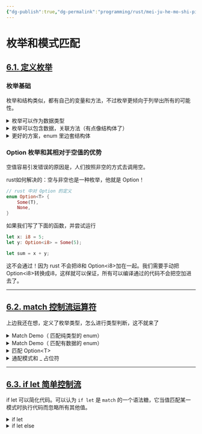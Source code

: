 ```yaml
---
{"dg-publish":true,"dg-permalink":"programming/rust/mei-ju-he-mo-shi-pi-pei.md","permalink":"/programming/rust/mei-ju-he-mo-shi-pi-pei.md/"}
---
```



# 枚举和模式匹配

## [**6.1.** 定义枚举](https://rustwiki.org/zh-CN/book/ch06-01-defining-an-enum.html)

### 枚举基础

枚举和结构类似，都有自己的变量和方法，不过枚举更倾向于列举出所有的可能性。

<details>

<summary>枚举可以作为数据类型</summary>

自己定义枚举 IP = {v4, v6}

```rust
fn main() {
    // 定义枚举
    #[derive(PartialEq)] // to use "=="
    enum IpAddrKind {
        V4,
        V6,
    }

    // 访问枚举
    let four = IpAddrKind::V4;
    let six = IpAddrKind::V6;

    // 作为函数参数类型
    fn route(ip_type: IpAddrKind) {
        if ip_type == IpAddrKind::V4 {
            println!("Type of route is V4");
        } else {
            println!("Type of route is V6");
        }
    }
    route(four); // Type of route is V4
    route(six); // Type of route is V6
}

```

</details>

<details>

<summary>枚举可以包含数据，关联方法（有点像结构体了）</summary>

```rust
fn main() {
    // 枚举可以包含数据
    #[derive(PartialEq)]
    enum IpAddr {
        V4(u8, u8, u8, u8),
        V6(String),
    }

    impl IpAddr {
        fn test(&self) {
            println!("我也不知道干点啥\n");
        }
    }

    let home = IpAddr::V4(127, 0, 0, 1);
    let loopback = IpAddr::V6(String::from("::1"));
    home.test();
}
```

</details>

<details>

<summary> 更好的方案，enum 里边套结构体</summary>

这个是rust 标准库里边对 IP 类型枚举的实现方案

```rust
#![allow(unused)]
fn main() {
    struct Ipv4Addr {
        // --snip--
    }

    struct Ipv6Addr {
        // --snip--
    }

    enum IpAddr {
        V4(Ipv4Addr),
        V6(Ipv6Addr),
    }
}

```

</details>

### Option 枚举和其相对于空值的优势

空值容易引发错误的原因是，人们按照非空的方式去调用空。

rust如何解决的：空与非空也是一种枚举，他就是 Option！

```rust
// rust 中对 Option 的定义
enum Option<T> {
    Some(T),
    None,
}
```

如果我们写了下面的函数，并尝试运行

```rust
let x: i8 = 5;
let y: Option<i8> = Some(5);

let sum = x + y;
```

这不会通过！因为 rust 不会把i8和 Option\<i8>加在一起。我们需要手动把Option\<i8>转换成i8，这样就可以保证，所有可以编译通过的代码不会把空加进去了。

***

## [**6.2.** match 控制流运算符](https://rustwiki.org/zh-CN/book/ch06-02-match.html)

上边我还在想，定义了枚举类型，怎么进行类型判断，这不就来了

<details>

<summary>Match Demo（ 匹配纯类型的 enum）</summary>

<pre class="language-rust"><code class="lang-rust">enum Coin {
    Penny,
    Nickel,
    Dime,
    Quarter,
}

<strong>fn value_in_cents(coin: Coin) -> u8 {
</strong><strong>    match coin {
</strong><strong>        Coin::Penny => 1,
</strong><strong>        Coin::Nickel => 5,
</strong><strong>        Coin::Dime => 10,
</strong><strong>        Coin::Quarter => 25,
</strong><strong>    }
</strong><strong>}
</strong>
fn main() {
    println!("{}", value_in_cents(Coin::Penny));
    println!("{}", value_in_cents(Coin::Nickel));
    println!("{}", value_in_cents(Coin::Dime));
}
</code></pre>

</details>

<details>

<summary>Match Demo（ 匹配有数据的 enum）</summary>

<pre class="language-rust"><code class="lang-rust"><strong>#[derive(Debug)]
</strong>enum UsState {
    Alabama,
    Alaska,
    // ....
}

enum Coin {
    Penny,
    Nickel,
    Dime,
<strong>    Quarter(UsState),
</strong>}

fn value_in_cents(coin: Coin) -> u8 {
    match coin {
        Coin::Penny => 1,
        Coin::Nickel => 5,
        Coin::Dime => 10,
<strong>        Coin::Quarter(state) => {
</strong><strong>            println!("State quarter from {:?}!", state);
</strong>            25
        }
    }
}

fn main() {
    println!("{}", value_in_cents(Coin::Penny));
    println!("{}", value_in_cents(Coin::Nickel));
<strong>    println!("{}", value_in_cents(Coin::Quarter(UsState::Alabama)));
</strong>}

</code></pre>

</details>

<details>

<summary>匹配 Option&#x3C;T></summary>

之前说的 Option 还没说处理方案：比如可能是空的数要加一，方法为，空还是空，数+1

```rust
fn main() {
    fn plus_one(x: Option<i32>) -> Option<i32> {
        match x {
            None => None,
            Some(i) => Some(i + 1),
        }
    }

    // 这个会报错，因为没写 None，对 enum 的匹配需要是穷尽的
    // fn plus_one(x: Option<i32>) -> Option<i32> {
    //     match x {
    //         Some(i) => Some(i + 1),
    //     }
    // }

    let five = Some(5);
    let six = plus_one(five);
    let none = plus_one(None);
}
```

</details>

<details>

<summary>通配模式和 _ 占位符</summary>

&#x20;如果不是对 enum 的匹配，比如输入一个数，根据大小进行后续判断。就要用到“other”。

<pre class="language-rust"><code class="lang-rust">fn main() {
    let dice_roll = 9;
    match dice_roll {
        3 => add_fancy_hat(),
        7 => remove_fancy_hat(),
<strong>        other => move_player(other),
</strong>    }

    fn add_fancy_hat() {}
    fn remove_fancy_hat() {}
    fn move_player(num_spaces: u8) {}
}
</code></pre>

&#x20;如果不需要获取 other 的值，也可以用通配符"\_"

<pre class="language-rust"><code class="lang-rust">fn main() {
    let dice_roll = 9;
    match dice_roll {
        3 => add_fancy_hat(),
        7 => remove_fancy_hat(),
<strong>        _ => reroll(),
</strong><strong>        // _ => (), // 可以用空的()，代表“无事发生”
</strong>    }

    fn add_fancy_hat() {}
    fn remove_fancy_hat() {}
    fn reroll() {}
}
</code></pre>

</details>

***

## [**6.3.** if let 简单控制流](https://rustwiki.org/zh-CN/book/ch06-03-if-let.html)

if let 可以简化代码。可以认为 `if let` 是 `match` 的一个语法糖，它当值匹配某一模式时执行代码而忽略所有其他值。

<details>

<summary>  if let</summary>

复杂的案例

<pre class="language-rust"><code class="lang-rust">#![allow(unused)]
fn main() {
    let some_u8_value = Some(0u8);
    match some_u8_value {
<strong>        Some(3) => println!("three"),
</strong><strong>        _ => (), // 我们只考虑 3 的情况，但是我们需要写通配符，很麻烦
</strong>    }
}

</code></pre>

使用 if let 进行简化

<pre class="language-rust"><code class="lang-rust">#![allow(unused)]
fn main() {
    let some_u8_value = Some(0u8);
<strong>    if let Some(3) = some_u8_value {
</strong>        println!("three");
    }
}

</code></pre>

</details>

<details>

<summary> if let else</summary>

复杂的情况

```rust
let mut count = 0;
match coin {
    Coin::Quarter(state) => println!("State quarter from {:?}!", state),
    _ => count += 1,
}
```

简单的情况

```rust
let mut count = 0;
if let Coin::Quarter(state) = coin {
    println!("State quarter from {:?}!", state);
} else {
    count += 1;
}
```

</details>